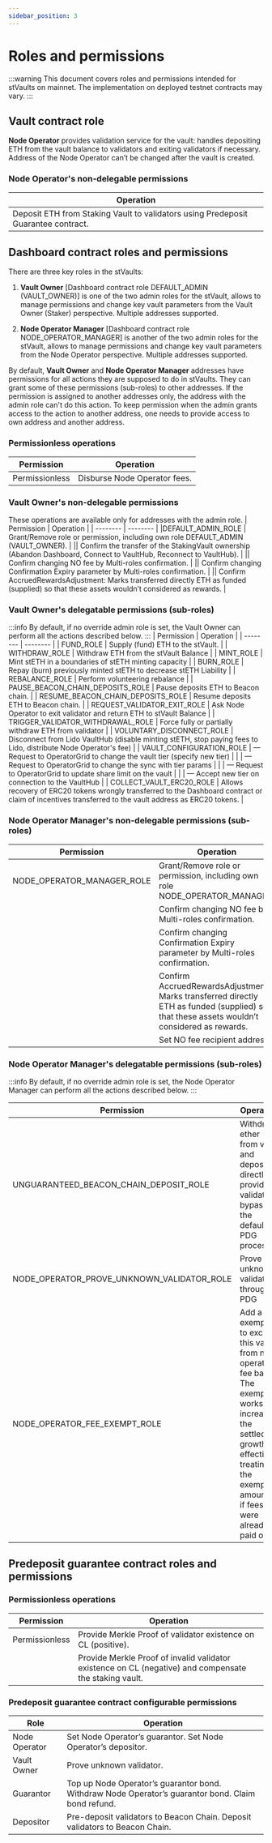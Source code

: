 ```yaml
---
sidebar_position: 3
---
```


# Roles and permissions
:::warning
This document covers roles and permissions intended for stVaults on mainnet. The implementation on deployed testnet contracts may vary.
:::
## Vault contract role

**Node Operator** provides validation service for the vault: handles depositing ETH from the vault balance to validators and exiting validators if necessary. Address of the Node Operator can’t be changed after the vault is created.

### Node Operator's non-delegable permissions
| Operation |
| -------- |
| Deposit ETH from Staking Vault to validators using Predeposit Guarantee contract. |

## Dashboard contract roles and permissions
There are three key roles in the stVaults:

1. **Vault Owner** [Dashboard contract role DEFAULT_ADMIN (VAULT_OWNER)] is one of the two admin roles for the stVault, allows to manage permissions and change key vault parameters from the Vault Owner (Staker) perspective. Multiple addresses supported.

2. **Node Operator Manager** [Dashboard contract role NODE_OPERATOR_MANAGER] is another of the two admin roles for the stVault, allows to manage permissions and change key vault parameters from the Node Operator perspective. Multiple addresses supported.

By default, **Vault Owner** and **Node Operator Manager** addresses have permissions for all actions they are supposed to do in stVaults. They can grant some of these permissions (sub-roles) to other addresses. If the permission is assigned to another addresses only, the address with the admin role can't do this action. To keep permission when the admin grants access to the action to another address, one needs to provide access to own address and another address.

 
### Permissionless operations

| Permission | Operation |
| -------- | -------- |
|Permissionless | Disburse Node Operator fees. |

### Vault Owner's non-delegable permissions
These operations are available only for addresses with the admin role. 
| Permission | Operation |
| -------- | -------- |
|DEFAULT_ADMIN_ROLE | Grant/Remove role or permission, including own role DEFAULT_ADMIN (VAULT_OWNER). |
|| Confirm the transfer of the StakingVault ownership (Abandon Dashboard, Connect to VaultHub, Reconnect to VaultHub). |
|| Confirm changing NO fee by Multi-roles confirmation. |
|| Confirm changing Confirmation Expiry parameter by Multi-roles confirmation. |
|| Confirm AccruedRewardsAdjustment: Marks transferred directly ETH as funded (supplied) so that these assets wouldn’t considered as rewards. |


### Vault Owner's delegatable permissions (sub-roles)
:::info
By default, if no override admin role is set, the Vault Owner can perform all the actions described below.
:::
| Permission | Operation |
| -------- | -------- |
| FUND_ROLE | Supply (fund) ETH to the stVault. |
| WITHDRAW_ROLE | Withdraw ETH from the stVault Balance |
| MINT_ROLE | Mint stETH in a boundaries of stETH minting capacity |
| BURN_ROLE | Repay (burn) previously minted stETH to decrease stETH Liability |
| REBALANCE_ROLE | Perform volunteering rebalance |
| PAUSE_BEACON_CHAIN_DEPOSITS_ROLE | Pause deposits ETH to Beacon chain. |
| RESUME_BEACON_CHAIN_DEPOSITS_ROLE | Resume deposits ETH to Beacon chain. |
| REQUEST_VALIDATOR_EXIT_ROLE | Ask Node Operator to exit validator and return ETH to stVault Balance |
| TRIGGER_VALIDATOR_WITHDRAWAL_ROLE | Force fully or partially withdraw ETH from validator |
| VOLUNTARY_DISCONNECT_ROLE | Disconnect from Lido VaultHub (disable minting stETH, stop paying fees to Lido, distribute Node Operator's fee) |
| VAULT_CONFIGURATION_ROLE | — Request to OperatorGrid to change the vault tier (specify new tier) |
| | — Request to OperatorGrid to change the sync with tier params |
| | — Request to OperatorGrid to update share limit on the vault |
| | — Accept new tier on connection to the VaultHub |
| COLLECT_VAULT_ERC20_ROLE |  Allows recovery of ERC20 tokens wrongly transferred to the Dashboard contract or claim of incentives transferred to the vault address as ERC20 tokens. |


### Node Operator Manager's non-delegable permissions (sub-roles)
| Permission | Operation |
| -------- | -------- |
|NODE_OPERATOR_MANAGER_ROLE| Grant/Remove role or permission, including own role NODE_OPERATOR_MANAGER. |
|| Confirm changing NO fee by Multi-roles confirmation. |
|| Confirm changing Confirmation Expiry parameter by Multi-roles confirmation. |
|| Confirm AccruedRewardsAdjustment: Marks transferred directly ETH as funded (supplied) so that these assets wouldn’t considered as rewards. |
|| Set NO fee recipient address. |

### Node Operator Manager's delegatable permissions (sub-roles)
:::info
By default, if no override admin role is set, the Node Operator Manager can perform all the actions described below.
:::

| Permission | Operation |
| -------- | -------- |
| UNGUARANTEED_BEACON_CHAIN_DEPOSIT_ROLE | Withdraw ether from vault and deposits directly to provided validators bypassing the default PDG process |
| NODE_OPERATOR_PROVE_UNKNOWN_VALIDATOR_ROLE | Prove unknown validators through PDG |
| NODE_OPERATOR_FEE_EXEMPT_ROLE | Add a fee exemption to exclude this value from node operator fee base. The exemption works by increasing the settled growth, effectively treating the exempted amount as if fees were already paid on it. |


## Predeposit guarantee contract roles and permissions

### Permissionless operations
| Permission | Operation |
| -------- | -------- |
|Permissionless | Provide Merkle Proof of validator existence on CL (positive). |
| | Provide Merkle Proof of invalid validator existence on CL (negative) and compensate the staking vault. |

### Predeposit guarantee contract configurable permissions

| Role | Operation |
| -------- | -------- |
| Node Operator | Set Node Operator’s guarantor. Set Node Operator’s depositor. |
| Vault Owner | Prove unknown validator. |
| Guarantor | Top up Node Operator’s guarantor bond. Withdraw Node Operator’s guarantor bond. Claim bond refund. |
| Depositor | Pre-deposit validators to Beacon Chain. Deposit validators to Beacon Chain. |
